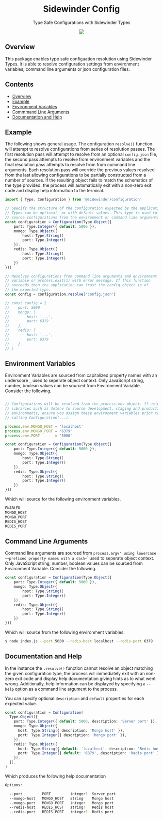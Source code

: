 <div align='center'>

<h1>Sidewinder Config</h1>

<p>Type Safe Configurations with Sidewinder Types</p>

[<img src="https://img.shields.io/npm/v/@sidewinder/config?label=%40sidewinder%2Fconfig">](https://www.npmjs.com/package/@sidewinder/config)

</div>

## Overview

This package enables type safe configuation resolution using Sidewinder Types. It is able to resolve configuration settings from environment variables, command line arguments or json configuration files.

## Contents

- [Overview](#Overview)
- [Example](#Example)
- [Environment Variables](#EnvironmentVariables)
- [Commmand Line Arguments](#CommandLineArguments)
- [Documentation and Help](#Documentation)

## Example

The following shows general usage. The configuration `resolve()` function will attempt to resolve configurations from series of resolution passes. The first resolution pass will attempt to resolve from an optional `config.json` file, the second pass attempts to resolve from environment variables and the final resolution pass attempts to resolve from from command line arguments. Each resolution pass will override the previous values resolved from the last allowing configurations to be partially constructed from a number of sources. If the resulting object fails to match the schematics of the type provided, the process will automatically exit with a non-zero exit code and display help information to the terminal.

```typescript
import { Type, Configuration } from '@sidewinder/configuration'

// Specify the structure of the configuration expected by the application.
// Types can be optional, or with default values. This type is used to
// source configurations from the environment or command line arguments.
const configuration = Configuration(Type.Object({
    port: Type.Integer({ default: 5000 }),
    mongo: Type.Object({
        host: Type.String()
        port: Type.Integer()
    }),
    redis: Type.Object({
        host: Type.String()
        port: Type.Integer()
    })
}))

// Resolves configurations from command line arguments and environment
// variable or process.exit(1) with error message. If this function
// succeeds then the application can trust the config object is of
// the expected type.
const config = configuration.resolve('config.json')

// const config = {
//    port: 5000
//    mongo: {
//        host: '...',
//        port: 6379
//    },
//    redis: {
//        host: '...',
//        port: 6379
//    }
// }
```

## Environment Variables

Environment Variables are sourced from capitalized property names with an underscore `_` used to seperate object context. Only JavaScript string, number, boolean values can be sourced from Environment Variable. Consider the following.

```typescript

// Configurations will be resolved from the process.env object. If using
// libraries such as dotenv to source development, staging and production
// environments, ensure you assign these environment variables prior to
// calling Configuration(...).

process.env.MONGO_HOST = 'localhost'
process.env.MONGO_PORT = '6379'
process.env.PORT       = '5000'

const configuration = Configuration(Type.Object({
    port: Type.Integer({ default: 5000 }),
    mongo: Type.Object({
        host: Type.String()
        port: Type.Integer()
    }),
    redis: Type.Object({
        host: Type.String()
        port: Type.Integer()
    })
}))

```

Which will source for the following environment variables.

```bash
ENABLED
MONGO_HOST
MONGO_PORT
REDIS_HOST
REDIS_PORT
```

## Command Line Arguments

Command line arguments are sourced from `process.argv' using lowercase `--`prefixed property names with a dash`-` used to seperate object context. Only JavaScript string, number, boolean values can be sourced from Environment Variable. Consider the following.

```typescript
const configuration = Configuration(Type.Object({
    port: Type.Integer({ default: 5000 }),
    mongo: Type.Object({
        host: Type.String()
        port: Type.Integer()
    }),
    redis: Type.Object({
        host: Type.String()
        port: Type.Integer()
    })
}))

```

Which will source from the following environment variables.

```bash
$ node index.js --port 5000 --redis-host localhost --redis-port 6379
```

## Documentation and Help

In the instance the `.resolve()` function cannot resolve an object matching the given configuration type, the process will immediately exit with an non-zero exit code and display help documentation giving hints as to what went wrong. Additionally, help information can be displayed by specifying a `--help` option as a command line argument to the process.

You can specify optional `description` and `default` properties for each expected value.

```typescript
const configuration = Configuration(
  Type.Object({
    port: Type.Integer({ default: 5000, description: 'Server port' }),
    mongo: Type.Object({
      host: Type.String({ description: 'Mongo host' }),
      port: Type.Integer({ description: 'Mongo port' }),
    }),
    redis: Type.Object({
      host: Type.String({ default: 'localhost', description: 'Redis host' }),
      port: Type.Integer({ default: '6379', description: 'Redis port' }),
    }),
  }),
)
```

Which produces the following help documentation

```bash
Options:

  --port         PORT         integer?  Server port
  --mongo-host   MONGO_HOST   string    Mongo host
  --mongo-port   MONGO_PORT   integer   Mongo port
  --redis-host   REDIS_HOST   string?   Redis host
  --redis-port   REDIS_PORT   integer?  Redis port
```
